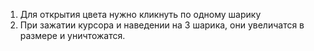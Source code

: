 1. Для открытия цвета нужно кликнуть по одному шарику
2. При зажатии курсора и наведении на 3 шарика, они увеличатся в размере и уничтожатся.
